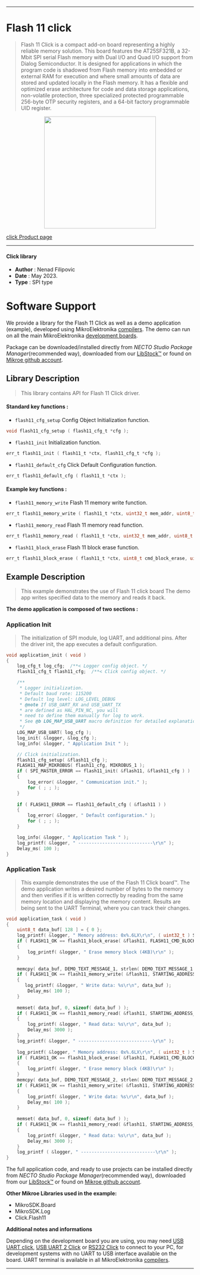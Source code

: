 
---
# Flash 11 click

> Flash 11 Click is a compact add-on board representing a highly reliable memory solution. 
> This board features the AT25SF321B, a 32-Mbit SPI serial Flash memory with Dual I/O 
> and Quad I/O support from Dialog Semiconductor. It is designed for applications 
> in which the program code is shadowed from Flash memory into embedded or external RAM 
> for execution and where small amounts of data are stored and updated locally in the Flash memory. 
> It has a flexible and optimized erase architecture for code and data storage applications, 
> non-volatile protection, three specialized protected programmable 256-byte OTP security registers, 
> and a 64-bit factory programmable UID register.

<p align="center">
  <img src="https://download.mikroe.com/images/click_for_ide/flash11_click.png" height=300px>
</p>

[click Product page](https://www.mikroe.com/flash-11-click)

---


#### Click library

- **Author**        : Nenad Filipovic
- **Date**          : May 2023.
- **Type**          : SPI type


# Software Support

We provide a library for the Flash 11 Click
as well as a demo application (example), developed using MikroElektronika
[compilers](https://www.mikroe.com/necto-studio).
The demo can run on all the main MikroElektronika [development boards](https://www.mikroe.com/development-boards).

Package can be downloaded/installed directly from *NECTO Studio Package Manager*(recommended way), downloaded from our [LibStock&trade;](https://libstock.mikroe.com) or found on [Mikroe github account](https://github.com/MikroElektronika/mikrosdk_click_v2/tree/master/clicks).

## Library Description

> This library contains API for Flash 11 Click driver.

#### Standard key functions :

- `flash11_cfg_setup` Config Object Initialization function.
```c
void flash11_cfg_setup ( flash11_cfg_t *cfg );
```

- `flash11_init` Initialization function.
```c
err_t flash11_init ( flash11_t *ctx, flash11_cfg_t *cfg );
```

- `flash11_default_cfg` Click Default Configuration function.
```c
err_t flash11_default_cfg ( flash11_t *ctx );
```

#### Example key functions :

- `flash11_memory_write` Flash 11 memory write function.
```c
err_t flash11_memory_write ( flash11_t *ctx, uint32_t mem_addr, uint8_t *data_in, uint32_t len );
```

- `flash11_memory_read` Flash 11 memory read function.
```c
err_t flash11_memory_read ( flash11_t *ctx, uint32_t mem_addr, uint8_t *data_out, uint32_t len );
```

- `flash11_block_erase` Flash 11 block erase function.
```c
err_t flash11_block_erase ( flash11_t *ctx, uint8_t cmd_block_erase, uint32_t mem_addr );
```

## Example Description

> This example demonstrates the use of Flash 11 click board 
> The demo app writes specified data to the memory and reads it back.

**The demo application is composed of two sections :**

### Application Init

> The initialization of SPI module, log UART, and additional pins.
> After the driver init, the app executes a default configuration.

```c
void application_init ( void )
{
    log_cfg_t log_cfg;  /**< Logger config object. */
    flash11_cfg_t flash11_cfg;  /**< Click config object. */

    /** 
     * Logger initialization.
     * Default baud rate: 115200
     * Default log level: LOG_LEVEL_DEBUG
     * @note If USB_UART_RX and USB_UART_TX 
     * are defined as HAL_PIN_NC, you will 
     * need to define them manually for log to work. 
     * See @b LOG_MAP_USB_UART macro definition for detailed explanation.
     */
    LOG_MAP_USB_UART( log_cfg );
    log_init( &logger, &log_cfg );
    log_info( &logger, " Application Init " );

    // Click initialization.
    flash11_cfg_setup( &flash11_cfg );
    FLASH11_MAP_MIKROBUS( flash11_cfg, MIKROBUS_1 );
    if ( SPI_MASTER_ERROR == flash11_init( &flash11, &flash11_cfg ) )
    {
        log_error( &logger, " Communication init." );
        for ( ; ; );
    }
    
    if ( FLASH11_ERROR == flash11_default_cfg ( &flash11 ) )
    {
        log_error( &logger, " Default configuration." );
        for ( ; ; );
    }

    log_info( &logger, " Application Task " );
    log_printf( &logger, " ----------------------------\r\n" );
    Delay_ms( 100 );
}
```

### Application Task

> This example demonstrates the use of the Flash 11 Click board™.
> The demo application writes a desired number of bytes to the memory 
> and then verifies if it is written correctly
> by reading from the same memory location and displaying the memory content.
> Results are being sent to the UART Terminal, where you can track their changes.

```c
void application_task ( void )
{
    uint8_t data_buf[ 128 ] = { 0 };
    log_printf( &logger, " Memory address: 0x%.6LX\r\n", ( uint32_t ) STARTING_ADDRESS_1 );
    if ( FLASH11_OK == flash11_block_erase( &flash11, FLASH11_CMD_BLOCK_ERASE_4KB, STARTING_ADDRESS_1 ) )
    {
        log_printf( &logger, " Erase memory block (4KB)\r\n" );
    }
    
    memcpy( data_buf, DEMO_TEXT_MESSAGE_1, strlen( DEMO_TEXT_MESSAGE_1 ) );
    if ( FLASH11_OK == flash11_memory_write( &flash11, STARTING_ADDRESS_1, data_buf, sizeof( data_buf ) ) )
    {
       log_printf( &logger, " Write data: %s\r\n", data_buf );
        Delay_ms( 100 );
    }
    
    memset( data_buf, 0, sizeof( data_buf ) );
    if ( FLASH11_OK == flash11_memory_read( &flash11, STARTING_ADDRESS_1, data_buf, sizeof( data_buf ) ) )
    {
        log_printf( &logger, " Read data: %s\r\n", data_buf );
        Delay_ms( 3000 );
    }
    log_printf( &logger, " ----------------------------\r\n" );
    
    log_printf( &logger, " Memory address: 0x%.6LX\r\n", ( uint32_t ) STARTING_ADDRESS_2 );
    if ( FLASH11_OK == flash11_block_erase( &flash11, FLASH11_CMD_BLOCK_ERASE_4KB, STARTING_ADDRESS_2 ) )
    {
        log_printf( &logger, " Erase memory block (4KB)\r\n" );
    }
    memcpy( data_buf, DEMO_TEXT_MESSAGE_2, strlen( DEMO_TEXT_MESSAGE_2 ) );
    if ( FLASH11_OK == flash11_memory_write( &flash11, STARTING_ADDRESS_2, data_buf, sizeof( data_buf ) ) )
    {
        log_printf( &logger, " Write data: %s\r\n", data_buf );
        Delay_ms( 100 );
    }
    
    memset( data_buf, 0, sizeof( data_buf ) );
    if ( FLASH11_OK == flash11_memory_read( &flash11, STARTING_ADDRESS_2, data_buf, sizeof( data_buf ) ) )
    {
        log_printf( &logger, " Read data: %s\r\n", data_buf );
        Delay_ms( 3000 );
    }
    log_printf ( &logger, " ----------------------------\r\n" );
}
```

The full application code, and ready to use projects can be installed directly from *NECTO Studio Package Manager*(recommended way), downloaded from our [LibStock&trade;](https://libstock.mikroe.com) or found on [Mikroe github account](https://github.com/MikroElektronika/mikrosdk_click_v2/tree/master/clicks).

**Other Mikroe Libraries used in the example:**

- MikroSDK.Board
- MikroSDK.Log
- Click.Flash11

**Additional notes and informations**

Depending on the development board you are using, you may need
[USB UART click](https://www.mikroe.com/usb-uart-click),
[USB UART 2 Click](https://www.mikroe.com/usb-uart-2-click) or
[RS232 Click](https://www.mikroe.com/rs232-click) to connect to your PC, for
development systems with no UART to USB interface available on the board. UART
terminal is available in all MikroElektronika
[compilers](https://shop.mikroe.com/compilers).

---
